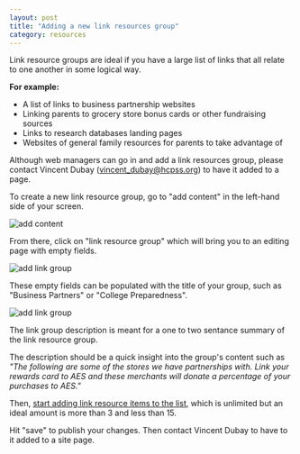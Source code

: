 ```yaml
---
layout: post
title: "Adding a new link resources group"
category: resources
---
```


Link resource groups are ideal if you have a large list of links that all relate to one another in some logical way.

**For example:**

- A list of links to business partnership websites
- Linking parents to grocery store bonus cards or other fundraising sources
- Links to research databases landing pages
- Websites of general family resources for parents to take advantage of

Although web managers can go in and add a link resources group, please contact Vincent Dubay (<a href="mailto:vincent_dubay@hcpss.org">vincent_dubay@hcpss.org</a>) to have it added to a page.

To create a new link resource group, go to "add content" in the left-hand side of your screen.

![add content](/schoolsites-help/images/resources/add-content.png)

From there, click on "link resource group" which will bring you to an editing page with empty fields.

![add link group](/schoolsites-help/images/resources/link-group-add.png)

These empty fields can be populated with the title of your group, such as "Business Partners" or "College Preparedness".

![add link group](/schoolsites-help/images/resources/link-group-add-field.png)

The link group description is meant for a one to two sentance summary of the link resource group.

The description should be a quick insight into the group's content such as *"The following are some of the stores we have partnerships with. Link your rewards card to AES and these merchants will donate a percentage of your purchases to AES."*

Then, [start adding link resource items to the list](/schoolsites-help/resources/2016/12/14/link-resources-item/), which is unlimited but an ideal amount is more than 3 and less than 15.

Hit "save" to publish your changes. Then contact Vincent Dubay to have to it added to a site page.
